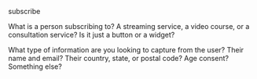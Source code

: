 subscribe

What is a person subscribing to? A streaming service, a video course, or a consultation service? Is it just a button or a widget?

What type of information are you looking to capture from the user? Their name and email? Their country, state, or postal code? Age consent? Something else?
